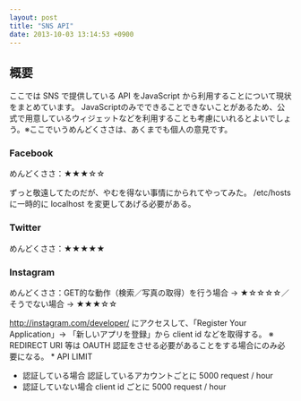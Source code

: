 ```yaml
---
layout: post
title: "SNS API"
date: 2013-10-03 13:14:53 +0900
---
```


## 概要
ここでは SNS で提供している API をJavaScript から利用することについて現状をまとめています。
JavaScriptのみでできることできないことがあるため、公式で用意しているウィジェットなどを利用することも考慮にいれるとよいでしょう。※ここでいうめんどくささは、あくまでも個人の意見です。

### Facebook
めんどくささ：★★★☆☆

ずっと敬遠してたのだが、やむを得ない事情にかられてやってみた。
/etc/hosts に一時的に localhost を変更してあげる必要がある。

### Twitter
めんどくささ：★★★★★

### Instagram
めんどくささ：GET的な動作（検索／写真の取得）を行う場合 → ★☆☆☆☆／そうでない場合 → ★★★☆☆

http://instagram.com/developer/ にアクセスして、「Register Your Application」→ 「新しいアプリを登録」から client id などを取得する。
※ REDIRECT URI 等は OAUTH 認証をさせる必要があることをする場合にのみ必要になる。
*
API LIMIT
* 認証している場合
認証しているアカウントごとに 5000 request / hour
* 認証していない場合
client id ごとに 5000 request / hour